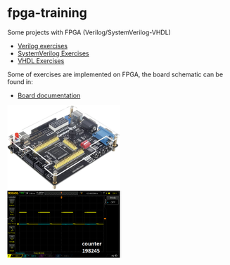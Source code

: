 # fpga-training
Some projects with FPGA (Verilog/SystemVerilog-VHDL)  

- [Verilog exercises](/verilog/)
- [SystemVerilog Exercises](/systemverilog/)
- [VHDL Exercises](/vhdl/)  
  
Some of exercises are implemented on FPGA, the board schematic can be found in:
- [Board documentation](/boardDocumentation/)

<img src="/boardDocumentation/cycloneIVboard.jpg" alt="FPGA board" width="256"/>

<img src="/verilog/dioneCPLD/blinkingLed/DS1Z_QuickPrint1.png" alt="Example oscilloscope" width="256"/>